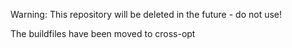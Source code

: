 Warning: This repository will be deleted in the future - do not use!

The buildfiles have been moved to cross-opt
